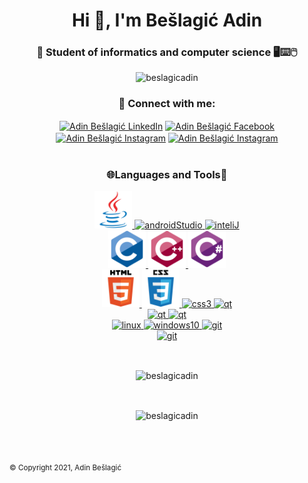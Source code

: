 <h1 align="center">Hi 👋, I'm Bešlagić Adin</h1>
<h3 align="center"> 📖 Student of informatics and computer science 🖥️⌨️🖱️</h3>

<p align="center">
  <img src="https://komarev.com/ghpvc/?username=beslagicadin&label=Profile%20views&color=0e75b6&style=flat" alt="beslagicadin" />
</p>

<h3 align="center">🔗 Connect with me:</h3>
<p align="center">
  <a href="https://www.linkedin.com/in/beslagicadin/" target="blank"><img align="center" src="https://image.flaticon.com/icons/png/512/174/174857.png" alt="Adin Bešlagić LinkedIn" height="60" width="60" /></a>
  <a href="https://www.facebook.com/beslagicadin/" target="blank"><img align="center" src="https://image.flaticon.com/icons/png/512/1384/1384053.png" alt="Adin Bešlagić Facebook" height="60" width="60" /></a>
  <a href="https://www.instagram.com/beslagicadin/" target="blank"><img align="center" src="https://user-images.githubusercontent.com/62249321/117031986-679f5580-ad01-11eb-9a62-29184c190f86.png" alt="Adin Bešlagić Instagram" height="60" width="60" /></a>
  <a href="mailto:beslagicadin@gmail.com" target="blank"><img align="center" src="https://www.google.com/gmail/about/static/images/logo-gmail.png?cache=1adba63" alt="Adin Bešlagić Instagram" height="60" width="60" /></a>
  <br><br>
</p>
<h3 align="center">🌐Languages and Tools🔧</h3>
<p align="center">
  <a href="https://www.java.com" target="_blank"> <img src="https://raw.githubusercontent.com/devicons/devicon/master/icons/java/java-original.svg" alt="java" height="60" width="60" /> </a>
  <a href="https://developer.android.com" target="_blank"> <img src="https://1.bp.blogspot.com/-LgTa-xDiknI/X4EflN56boI/AAAAAAAAPuk/24YyKnqiGkwRS9-_9suPKkfsAwO4wHYEgCLcBGAsYHQ/s0/image9.png" alt="androidStudio" height="65" width="65" /> </a>
  <a href="https://www.jetbrains.com/idea/" target="_blank"> <img src="https://upload.wikimedia.org/wikipedia/commons/thumb/9/9c/IntelliJ_IDEA_Icon.svg/768px-IntelliJ_IDEA_Icon.svg.png" alt="inteliJ" height="60" width="60" /> </a>
  <br>
  <a href="https://www.cprogramming.com/" target="_blank"> <img src="https://raw.githubusercontent.com/devicons/devicon/master/icons/c/c-original.svg" alt="c" height="60" width="60" /> </a>
  <a href="https://www.w3schools.com/cpp/" target="_blank"> <img src="https://raw.githubusercontent.com/devicons/devicon/master/icons/cplusplus/cplusplus-original.svg" alt="cplusplus" height="60" width="60" /> </a>
  <a href="https://www.w3schools.com/cs/" target="_blank"> <img src="https://raw.githubusercontent.com/devicons/devicon/master/icons/csharp/csharp-original.svg" alt="csharp" height="60" width="60" /> </a>
  <br>
  <a href="https://www.w3.org/html/" target="_blank"> <img src="https://raw.githubusercontent.com/devicons/devicon/master/icons/html5/html5-original-wordmark.svg" alt="html5" height="60" width="60" /> </a>
  <a href="https://www.angular.io" target="_blank"> <img src="https://raw.githubusercontent.com/devicons/devicon/master/icons/css3/css3-original-wordmark.svg" alt="angular" height="60" width="60" /> </a>
  <a href="https://www.w3schools.com/css/" target="_blank"> <img src="https://res.cloudinary.com/rangle/image/upload/q_auto,f_auto/rangle.io/mrigk1uezwyxxftiewxg.png" alt="css3" height="60" width="60" /> </a>
  <a href="https://code.visualstudio.com/" target="_blank"> <img src="https://upload.wikimedia.org/wikipedia/commons/thumb/9/9a/Visual_Studio_Code_1.35_icon.svg/512px-Visual_Studio_Code_1.35_icon.svg.png" alt="qt" height="60" width="60" /> </a>
  <br> 
  <a href="https://www.qt.io/" target="_blank"> <img src="https://upload.wikimedia.org/wikipedia/commons/0/0b/Qt_logo_2016.svg" alt="qt" height="60" width="60" /> </a> 
  <a href="https://visualstudio.microsoft.com/" target="_blank"> <img src="https://image.flaticon.com/icons/png/512/906/906324.png" alt="qt" height="60" width="60" /> </a> 
  <br>
  <a href="https://www.linux.org/" target="_blank"> <img src="https://img.icons8.com/nolan/64/linux--v2.png" alt="linux" height="60" width="60" /> </a>
  <a href="https://www.microsoft.com/en-us/windows/" target="_blank"> <img src="https://image.flaticon.com/icons/png/512/732/732225.png" alt="windows10" height="60" width="60" /> </a>
  <a href="https://www.kali.org/" target="_blank"> <img src="https://img.icons8.com/color/50/000000/kali-linux.png" alt="git" height="60" width="70" /> </a>
  <br>
  <a href="https://git-scm.com/" target="_blank"> <img src="https://www.vectorlogo.zone/logos/git-scm/git-scm-icon.svg" alt="git" height="60" width="60" /> </a>
</p>
<br>
  <p align="center">
    <img align="center" src="https://github-readme-stats.vercel.app/api/top-langs?username=beslagicadin&show_icons=true&locale=en&layout=compact" alt="beslagicadin"/>
</p>
  <br>
<p align="center">
  <img align="center" src="https://github-readme-stats.vercel.app/api?username=beslagicadin&show_icons=true&locale=en" alt="beslagicadin" />
</p>
  <br>  <br>  <br>
  <footer> <small>&copy; Copyright 2021, Adin Bešlagić</small> </footer> 
